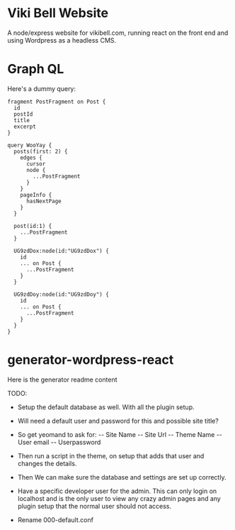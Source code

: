 # Viki Bell Website

A node/express website for vikibell.com, running react on the front end and using Wordpress as a headless CMS.

# Graph QL
Here's a dummy query: 
```
fragment PostFragment on Post {
  id
  postId
  title
  excerpt
}

query WooYay {
  posts(first: 2) {
    edges {
      cursor
      node {
        ...PostFragment
      }
    }
    pageInfo {
      hasNextPage
    }
  }

  post(id:1) {
    ...PostFragment
  }

  UG9zdDox:node(id:"UG9zdDox") {
    id
    ... on Post {
      ...PostFragment
    }
  }

  UG9zdDoy:node(id:"UG9zdDoy") {
    id
    ... on Post {
      ...PostFragment
    }
  }
}
```

<!--- generator-readme-start generator-generator-wordpress-react -->
# generator-wordpress-react

Here is the generator readme content

TODO:
- Setup the default database as well. With all the plugin setup.
- Will need a default user and password for this and possible site title?
- So get yeomand to ask for:
-- Site Name
-- Site Url
-- Theme Name
-- User email
-- Userpassword
- Then run a script in the theme, on setup that adds that user and changes the details.
- Then We can make sure the database and settings are set up correctly.
- Have a specific developer user for the admin. This can only login on localhost and is the only user to view any crazy admin pages and any plugin setup that the normal user should not access.

- Rename 000-default.conf

<!--- generator-readme-end generator-generator-wordpress-react -->
